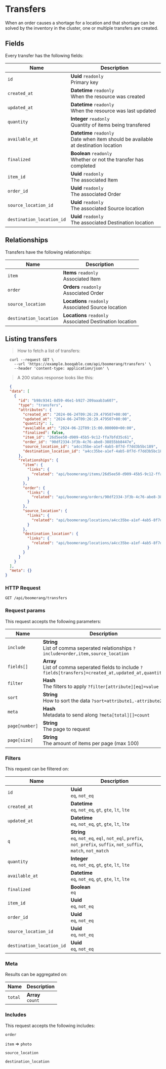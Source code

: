 # Transfers

When an order causes a shortage for a location and that shortage can be solved by the inventory in the cluster, one or multiple transfers are created.

## Fields
Every transfer has the following fields:

Name | Description
-- | --
`id` | **Uuid** `readonly`<br>Primary key
`created_at` | **Datetime** `readonly`<br>When the resource was created
`updated_at` | **Datetime** `readonly`<br>When the resource was last updated
`quantity` | **Integer** `readonly`<br>Quantity of items being transfered
`available_at` | **Datetime** `readonly`<br>Date when item should be available at destination location
`finalized` | **Boolean** `readonly`<br>Whether or not the transfer has completed
`item_id` | **Uuid** `readonly`<br>The associated Item
`order_id` | **Uuid** `readonly`<br>The associated Order
`source_location_id` | **Uuid** `readonly`<br>The associated Source location
`destination_location_id` | **Uuid** `readonly`<br>The associated Destination location


## Relationships
Transfers have the following relationships:

Name | Description
-- | --
`item` | **Items** `readonly`<br>Associated Item
`order` | **Orders** `readonly`<br>Associated Order
`source_location` | **Locations** `readonly`<br>Associated Source location
`destination_location` | **Locations** `readonly`<br>Associated Destination location


## Listing transfers



> How to fetch a list of transfers:

```shell
  curl --request GET \
    --url 'https://example.booqable.com/api/boomerang/transfers' \
    --header 'content-type: application/json' \
```

> A 200 status response looks like this:

```json
  {
  "data": [
    {
      "id": "b98c9341-8d59-46e1-b927-209aaab3a607",
      "type": "transfers",
      "attributes": {
        "created_at": "2024-06-24T09:26:29.479507+00:00",
        "updated_at": "2024-06-24T09:26:29.479507+00:00",
        "quantity": 1,
        "available_at": "2024-06-22T09:15:00.000000+00:00",
        "finalized": false,
        "item_id": "26d5ee50-d909-45b5-9c12-ffa7bfd35c61",
        "order_id": "90df2334-3f3b-4c76-abe8-38855bb8447e",
        "source_location_id": "a4cc35be-a1ef-4ab5-8f7d-f7dd3b5bc189",
        "destination_location_id": "a4cc35be-a1ef-4ab5-8f7d-f7dd3b5bc189"
      },
      "relationships": {
        "item": {
          "links": {
            "related": "api/boomerang/items/26d5ee50-d909-45b5-9c12-ffa7bfd35c61"
          }
        },
        "order": {
          "links": {
            "related": "api/boomerang/orders/90df2334-3f3b-4c76-abe8-38855bb8447e"
          }
        },
        "source_location": {
          "links": {
            "related": "api/boomerang/locations/a4cc35be-a1ef-4ab5-8f7d-f7dd3b5bc189"
          }
        },
        "destination_location": {
          "links": {
            "related": "api/boomerang/locations/a4cc35be-a1ef-4ab5-8f7d-f7dd3b5bc189"
          }
        }
      }
    }
  ],
  "meta": {}
}
```

### HTTP Request

`GET /api/boomerang/transfers`

### Request params

This request accepts the following parameters:

Name | Description
-- | --
`include` | **String** <br>List of comma seperated relationships `?include=order,item,source_location`
`fields[]` | **Array** <br>List of comma seperated fields to include `?fields[transfers]=created_at,updated_at,quantity`
`filter` | **Hash** <br>The filters to apply `?filter[attribute][eq]=value`
`sort` | **String** <br>How to sort the data `?sort=attribute1,-attribute2`
`meta` | **Hash** <br>Metadata to send along `?meta[total][]=count`
`page[number]` | **String** <br>The page to request
`page[size]` | **String** <br>The amount of items per page (max 100)


### Filters

This request can be filtered on:

Name | Description
-- | --
`id` | **Uuid** <br>`eq`, `not_eq`
`created_at` | **Datetime** <br>`eq`, `not_eq`, `gt`, `gte`, `lt`, `lte`
`updated_at` | **Datetime** <br>`eq`, `not_eq`, `gt`, `gte`, `lt`, `lte`
`q` | **String** <br>`eq`, `not_eq`, `eql`, `not_eql`, `prefix`, `not_prefix`, `suffix`, `not_suffix`, `match`, `not_match`
`quantity` | **Integer** <br>`eq`, `not_eq`, `gt`, `gte`, `lt`, `lte`
`available_at` | **Datetime** <br>`eq`, `not_eq`, `gt`, `gte`, `lt`, `lte`
`finalized` | **Boolean** <br>`eq`
`item_id` | **Uuid** <br>`eq`, `not_eq`
`order_id` | **Uuid** <br>`eq`, `not_eq`
`source_location_id` | **Uuid** <br>`eq`, `not_eq`
`destination_location_id` | **Uuid** <br>`eq`, `not_eq`


### Meta

Results can be aggregated on:

Name | Description
-- | --
`total` | **Array** <br>`count`


### Includes

This request accepts the following includes:

`order`


`item` => 
`photo`




`source_location`


`destination_location`





